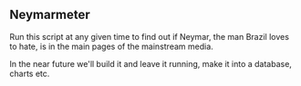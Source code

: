## Neymarmeter

Run this script at any given time to find out if Neymar, the man Brazil loves to hate, is in the main pages of the mainstream media.

In the near future we'll build it and leave it running, make it into a database, charts etc.